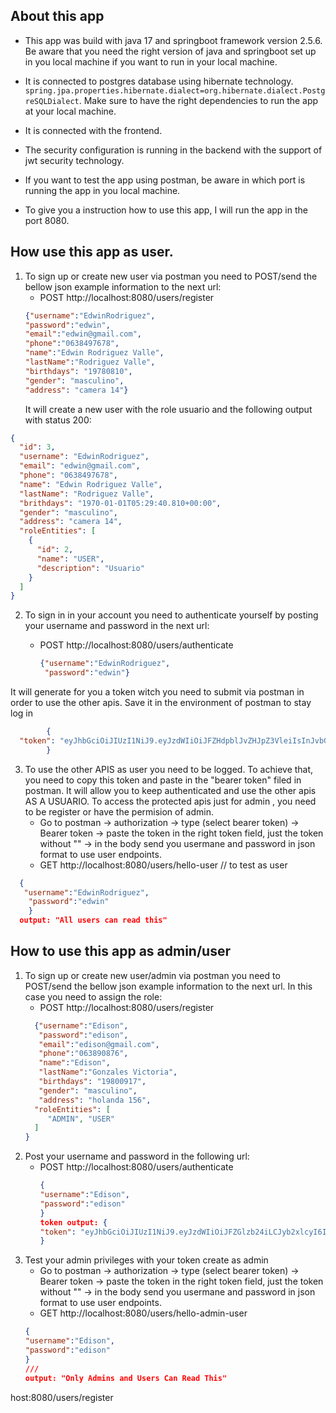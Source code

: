 ## About this app
- This app was build with java 17 and springboot framework version 2.5.6. Be aware that you need the right version of java and springboot set up in you local machine if you want to run in your local machine.

- It is connected to postgres database using hibernate technology. `spring.jpa.properties.hibernate.dialect=org.hibernate.dialect.PostgreSQLDialect`. Make sure to have the right dependencies to run the app at your local machine.
- It is connected with the frontend.
- The security configuration is running in the backend with the support of jwt security technology.
- If you want to test the app using postman, be aware in which port is running the app in you local machine.
- To give you a instruction how to use this app, I will run the app in the port 8080.

## How use this app as user.
1. To sign up or create new user via postman you need to POST/send the bellow json example information to the next url:
   - POST http://localhost:8080/users/register
    ```json 
   {"username":"EdwinRodriguez",
    "password":"edwin",
    "email":"edwin@gmail.com",
    "phone":"0638497678",
    "name":"Edwin Rodriguez Valle",
    "lastName":"Rodriguez Valle",
    "birthdays": "19780810",
    "gender": "masculino",
    "address": "camera 14"}
   ```
   It will create a new user with the role usuario and the following output with status 200:
```json
{
  "id": 3,
  "username": "EdwinRodriguez",
  "email": "edwin@gmail.com",
  "phone": "0638497678",
  "name": "Edwin Rodriguez Valle",
  "lastName": "Rodriguez Valle",
  "brithdays": "1970-01-01T05:29:40.810+00:00",
  "gender": "masculino",
  "address": "camera 14",
  "roleEntities": [
    {
      "id": 2,
      "name": "USER",
      "description": "Usuario"
    }
  ]
}
```

2. To sign in in your account you need to authenticate yourself by posting your username and password in the next url:

   - POST http://localhost:8080/users/authenticate
       ```json
       {"username":"EdwinRodriguez",
        "password":"edwin"}
     ```
It will generate for you a token witch you need to submit via postman in order to use the other apis. Save it in the environment of postman to stay log in

```json
        {
  "token": "eyJhbGciOiJIUzI1NiJ9.eyJzdWIiOiJFZHdpblJvZHJpZ3VleiIsInJvbGVzIjoiUk9MRV9VU0VSIiwiaWF0IjoxNzAwNTc2ODIzLCJleHAiOjE3MDA1OTQ4MjN9.G1gksIFOcw6otIRBDygZkdj0e7n3IlaYrkITH7hvzew"
        }
```
3. To use the other APIS as user you need to be logged. To achieve that, you need to copy this token and paste in the "bearer token" filed in postman.
   It will allow you to keep authenticated and use the other apis AS A USUARIO. To access the protected apis just for admin , you need to be register or have the permision of admin.
   - Go to postman -> authorization -> type (select bearer token) -> Bearer token -> paste the token in the right token field, just the token without "" -> in the body send you usermane  and password in json format to use user endpoints.
   - GET http://localhost:8080/users/hello-user // to test as user
```json
  {  
   "username":"EdwinRodriguez",
    "password":"edwin"
    }
  output: "All users can read this"
```
## How to use this app as admin/user
1. To sign up or create new user/admin via postman you need to POST/send the bellow json example information to the next url. In this case you need to assign the role:
   - POST http://localhost:8080/users/register
    ```json 
      {"username":"Edison",
       "password":"edison",
       "email":"edison@gmail.com",
       "phone":"063890876",
       "name":"Edison",
       "lastName":"Gonzales Victoria",
       "birthdays": "19800917",
       "gender": "masculino",
       "address": "holanda 156",
      "roleEntities": [
         "ADMIN", "USER"
      ]
   }
   ```
2. Post your username and password in the following url:
   - POST http://localhost:8080/users/authenticate
     ```json
     {
     "username":"Edison",
     "password":"edison"
     }
     token output: {
     "token": "eyJhbGciOiJIUzI1NiJ9.eyJzdWIiOiJFZGlzb24iLCJyb2xlcyI6IlJPTEVfVVNFUiIsImlhdCI6MTcwMDU3OTc0NCwiZXhwIjoxNzAwNTk3NzQ0fQ.KV3HDuQEMtlj8NoH6wYWJKbBHdADACV9yAwU6xhkfuc"
     }
     ```
3. Test your admin privileges with your token create as admin
   - Go to postman -> authorization -> type (select bearer token) -> Bearer token -> paste the token in the right token field, just the token without "" -> in the body send you usermane  and password in json format to use user endpoints.
   -  GET http://localhost:8080/users/hello-admin-user
   ```json
   {
   "username":"Edison",
   "password":"edison"
   }
   ///
   output: "Only Admins and Users Can Read This"
   ```

host:8080/users/register